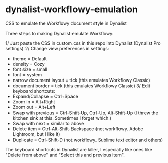 # dynalist-workflowy-emulation
CSS to emulate the Workflowy document style in Dynalist

Three steps to making Dynalist emulate Workflowy:

1/ Just paste the CSS in custom.css in this repo into Dynalist (Dynalist Pro settings)
2/ Change view preferences in settings:
 - theme = Default
 - density = Cozy
 - font size = small
 - font = system
 - narrow document layout = tick (this emulates Workflowy Classic)
 - document border = tick (this emulates Workflowy Classic)
3/ Edit keyboard shortcuts:
 - Expand/Collapse = Ctrl+Space
 - Zoom in = Alt+Right
 - Zoom out = Alt+Left
 - Swap with previous = Ctrl-Shift-Up, Ctrl-Up, Alt-Shift-Up (I threw the kitchen sink at this. Sometimes I forget which.)
 - Swap with next = similar to above
 - Delete item = Ctrl-Alt-Shift-Backspace (not workflowy. Adobe Lightroom, but I like it)
 - Duplicate = Ctrl-Shift-D (not workflowy. Sublime text editor and others)

The keyboard shortcuts in Dynalist are killer, I especially like ones like "Delete from above" and "Select this and previous item".
